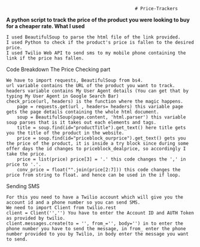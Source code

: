                                                     # Price-Trackers

**A python script to track the price of the product you were looking to buy for a cheaper rate.
What I used**

    I used BeautifulSoup to parse the html file of the link provided.
    I used Python to check if the product's price is fallen to the desired price.
    I used Twilio Web API to send sms to my mobile phone containing the link if the price has fallen.

Code Breakdown
The Price Checking part

    We have to import requests, BeautifulSoup from bs4.
    url variable contains the URL of the product you want to track.
    headers variable contains My User Agent details (You can get that by typing My User Agent in Google Search Bar)
    check_price(url, headers) is the function where the magic happens.
        page = requests.get(url , headers= headers) this variable page gets the page details containing the whole html document.
        soup = BeautifulSoup(page.content, 'html.parser') this variable soup parses that is it takes out each elements and tags.
        title = soup.find(id="productTitle").get_text() here title gets you the title of the product in the website.
        price = soup.find(id="priceblock_ourprice").get_text() gets you the price of the product, it is inside a try block since during some offer days the id changes to priceblock_dealprice, so accordingly I take the price.
        price = list(price) price[3] = '.' this code changes the ',' in price to '.'.
        conv_price = float("".join(price[2:7])) this code changes the price from string to float. and hence can be used in the if loop.

         

Sending SMS

    For this you need to have a Twilio account which will give you the account id and a phone number so you can send SMS.
    We need to import Client from twilio.rest
    client = Client('','') You have to enter the Account ID and AUTH Token as provided by twilio.
    client.messages.create(to = '', from_='', body='') in to enter the phone number you have to send the message, in from_ enter the phone number provided to you by Twilio, in body enter the message you want to send.
